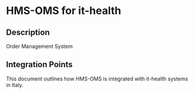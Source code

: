 # HMS-OMS for it-health

## Description

Order Management System

## Integration Points

This document outlines how HMS-OMS is integrated with it-health systems in Italy.

